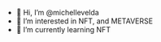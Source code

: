 - 👋 Hi, I’m @michellevelda
- 👀 I’m interested in NFT, and METAVERSE
- 🌱 I’m currently learning NFT
<!---
michellevelda/michellevelda is a ✨ special ✨ repository because its `README.md` (this file) appears on your GitHub profile.
You can click the Preview link to take a look at your changes.
--->
